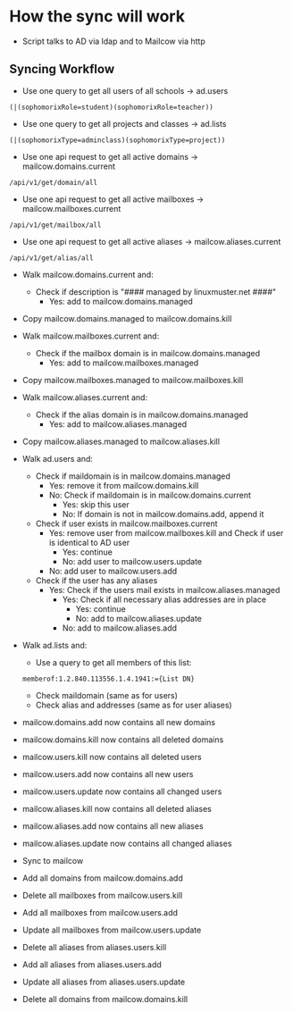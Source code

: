 # How the sync will work
- Script talks to AD via ldap and to Mailcow via http

## Syncing Workflow
- Use one query to get all users of all schools -> ad.users
```
(|(sophomorixRole=student)(sophomorixRole=teacher))
```

- Use one query to get all projects and classes -> ad.lists
```
(|(sophomorixType=adminclass)(sophomorixType=project))
```

- Use one api request to get all active domains -> mailcow.domains.current
```
/api/v1/get/domain/all
```

- Use one api request to get all active mailboxes -> mailcow.mailboxes.current
```
/api/v1/get/mailbox/all
```

- Use one api request to get all active aliases -> mailcow.aliases.current
```
/api/v1/get/alias/all
```

- Walk mailcow.domains.current and:
  - Check if description is "#### managed by linuxmuster.net ####"
    - Yes: add to mailcow.domains.managed
- Copy mailcow.domains.managed to mailcow.domains.kill

- Walk mailcow.mailboxes.current and:
  - Check if the mailbox domain is in mailcow.domains.managed
    - Yes: add to mailcow.mailboxes.managed
- Copy mailcow.mailboxes.managed to mailcow.mailboxes.kill

- Walk mailcow.aliases.current and:
  - Check if the alias domain is in mailcow.domains.managed
    - Yes: add to mailcow.aliases.managed
- Copy mailcow.aliases.managed to mailcow.aliases.kill


- Walk ad.users and:
  - Check if maildomain is in mailcow.domains.managed
    - Yes: remove it from mailcow.domains.kill
    - No: Check if maildomain is in mailcow.domains.current
      - Yes: skip this user
      - No: If domain is not in mailcow.domains.add, append it
  - Check if user exists in mailcow.mailboxes.current
    - Yes: remove user from mailcow.mailboxes.kill and Check if user is identical to AD user
      - Yes: continue
      - No: add user to mailcow.users.update
    - No: add user to mailcow.users.add
  - Check if the user has any aliases
    - Yes: Check if the users mail exists in mailcow.aliases.managed
      - Yes: Check if all necessary alias addresses are in place
        - Yes: continue
        - No: add to mailcow.aliases.update
      - No: add to mailcow.aliases.add

- Walk ad.lists and:
  - Use a query to get all members of this list:
  ```
  memberof:1.2.840.113556.1.4.1941:={List DN}
  ```
  - Check maildomain (same as for users)
  - Check alias and addresses (same as for user aliases)

- mailcow.domains.add now contains all new domains
- mailcow.domains.kill now contains all deleted domains

- mailcow.users.kill now contains all deleted users
- mailcow.users.add now contains all new users
- mailcow.users.update now contains all changed users

- mailcow.aliases.kill now contains all deleted aliases
- mailcow.aliases.add now contains all new aliases
- mailcow.aliases.update now contains all changed aliases

- Sync to mailcow
 - Add all domains from mailcow.domains.add
 - Delete all mailboxes from mailcow.users.kill
 - Add all mailboxes from mailcow.users.add
 - Update all mailboxes from mailcow.users.update
 - Delete all aliases from aliases.users.kill
 - Add all aliases from aliases.users.add
 - Update all aliases from aliases.users.update
 - Delete all domains from mailcow.domains.kill